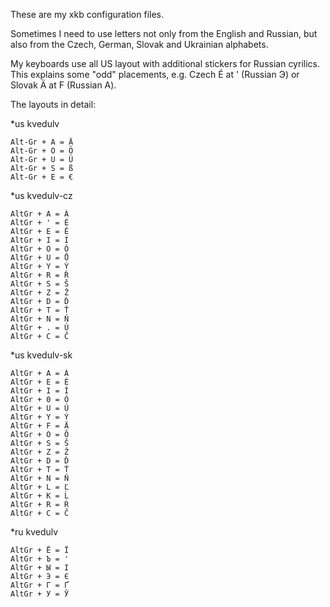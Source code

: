 These are my xkb configuration files.

Sometimes I need to use letters not only from the English and Russian,
but also from the Czech, German, Slovak and Ukrainian alphabets.

My keyboards use all US layout with additional stickers for Russian
cyrilics.  This explains some "odd" placements, e.g.
Czech É at ' (Russian Э) or Slovak Ä at F (Russian А).

The layouts in detail:

*us kvedulv
```
Alt-Gr + A = Ä
Alt-Gr + O = Ö
Alt-Gr + U = Ü
Alt-Gr + S = ß
Alt-Gr + E = €
```

*us kvedulv-cz
```
AltGr + A = Á
AltGr + ' = É
AltGr + E = Ě
AltGr + I = Í
AltGr + O = Ó
AltGr + U = Ů
AltGr + Y = Ý
AltGr + R = Ř
AltGr + S = Š
AltGr + Z = Ž
AltGr + D = Ď
AltGr + T = Ť
AltGr + N = Ň
AltGr + . = Ú
AltGr + C = Č
```

*us kvedulv-sk
```
AltGr + A = Á
AltGr + E = É
AltGr + I = Í
AltGr + 0 = Ó
AltGr + U = Ú
AltGr + Y = Ý
AltGr + F = Ä
AltGr + O = Ô
AltGr + S = Š
AltGr + Z = Ž
AltGr + D = Ď
AltGr + T = Ť
AltGr + N = Ň
AltGr + L = Ľ
AltGr + K = Ĺ
AltGr + R = Ŕ
AltGr + C = Č
```

*ru kvedulv
```
AltGr + Ё = Ï
AltGr + Ъ = '
AltGr + Ы = I
AltGr + Э = Є
AltGr + Г = Ґ
AltGr + У = Ў
```

